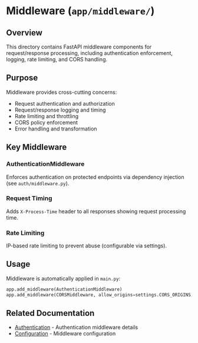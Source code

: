 # Middleware (`app/middleware/`)

## Overview

This directory contains FastAPI middleware components for request/response processing, including authentication enforcement, logging, rate limiting, and CORS handling.

## Purpose

Middleware provides cross-cutting concerns:
- Request authentication and authorization
- Request/response logging and timing
- Rate limiting and throttling
- CORS policy enforcement
- Error handling and transformation

## Key Middleware

### AuthenticationMiddleware

Enforces authentication on protected endpoints via dependency injection (see `auth/middleware.py`).

### Request Timing

Adds `X-Process-Time` header to all responses showing request processing time.

### Rate Limiting

IP-based rate limiting to prevent abuse (configurable via settings).

## Usage

Middleware is automatically applied in `main.py`:

```python
app.add_middleware(AuthenticationMiddleware)
app.add_middleware(CORSMiddleware, allow_origins=settings.CORS_ORIGINS)
```

## Related Documentation

- [Authentication](../auth/README.md) - Authentication middleware details
- [Configuration](../config/README.md) - Middleware configuration
